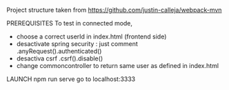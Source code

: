 Project structure taken from
https://github.com/justin-calleja/webpack-mvn

PREREQUISITES
To test in connected mode,
- choose a correct userId in index.html (frontend side)
- desactivate spring security : just comment .anyRequest().authenticated()
- desactiva csrf .csrf().disable()
- change commoncontroller to return same user as defined in index.html



LAUNCH
npm run serve
go to localhost:3333


